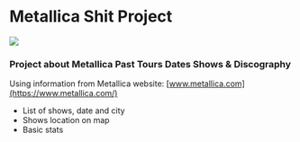 # Metallica Shit Project

![](https://upload.wikimedia.org/wikipedia/commons/e/ea/Metallica_wordmark.svg)

### Project about Metallica Past Tours Dates Shows & Discography

Using information from Metallica website: [www.metallica.com](https://www.metallica.com/)

-   List of shows, date and city
-   Shows location on map
-   Basic stats
